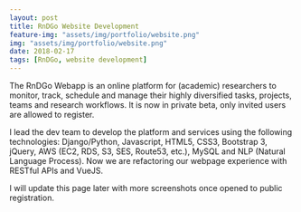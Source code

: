 ```yaml
---
layout: post
title: RnDGo Website Development
feature-img: "assets/img/portfolio/website.png"
img: "assets/img/portfolio/website.png"
date: 2018-02-17
tags: [RnDGo, website development]
---
```


The RnDGo Webapp is an online platform for (academic) researchers to monitor, track, schedule and manage their highly diversified tasks, projects, teams and research workflows. It is now in private beta, only invited users are allowed to register.

I lead the dev team to develop the platform and services using the following technologies: Django/Python, Javascript, HTML5, CSS3, Bootstrap 3, jQuery, AWS (EC2, RDS, S3, SES, Route53, etc.), MySQL and NLP (Natural Language Process). Now we are refactoring our webpage experience with RESTful APIs and VueJS.

I will update this page later with more screenshots once opened to public registration.
